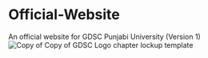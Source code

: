 # Official-Website
An official website for GDSC Punjabi University (Version 1)
![Copy of Copy of GDSC Logo chapter lockup template](https://user-images.githubusercontent.com/76739126/218305386-77754170-7cd9-49a1-9ec1-93480362f938.jpg)
